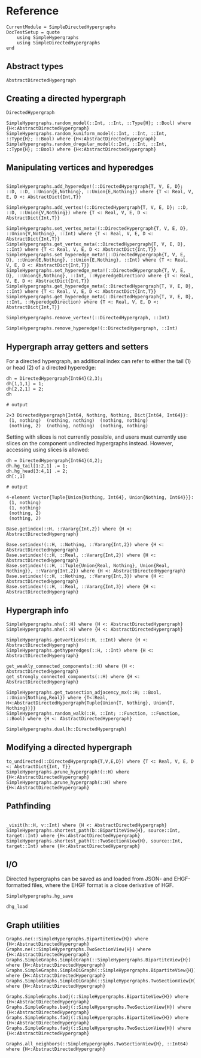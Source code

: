 Reference
=========

```@meta
CurrentModule = SimpleDirectedHypergraphs
DocTestSetup = quote
    using SimpleHypergraphs
    using SimpleDirectedHypergraphs
end
```

Abstract types
--------------

```@docs
AbstractDirectedHypergraph
```


Creating a directed hypergraph
---------------------

```@docs
DirectedHypergraph

SimpleHypergraphs.random_model(::Int, ::Int, ::Type{H}; ::Bool) where {H<:AbstractDirectedHypergraph}
SimpleHypergraphs.random_kuniform_model(::Int, ::Int, ::Int, ::Type{H}; ::Bool) where {H<:AbstractDirectedHypergraph}
SimpleHypergraphs.random_dregular_model(::Int, ::Int, ::Int, ::Type{H}; ::Bool) where {H<:AbstractDirectedHypergraph}
```

Manipulating vertices and hyperedges
------------------------------------
```@docs

SimpleHypergraphs.add_hyperedge!(::DirectedHypergraph{T, V, E, D}; ::D, ::D, ::Union{E,Nothing}, ::Union{E,Nothing}) where {T <: Real, V, E, D <: AbstractDict{Int,T}}

SimpleHypergraphs.add_vertex!(::DirectedHypergraph{T, V, E, D}; ::D, ::D, ::Union{V,Nothing}) where {T <: Real, V, E, D <: AbstractDict{Int,T}}

SimpleHypergraphs.set_vertex_meta!(::DirectedHypergraph{T, V, E, D}, ::Union{V,Nothing}, ::Int) where {T <: Real, V, E, D <: AbstractDict{Int,T}}
SimpleHypergraphs.get_vertex_meta(::DirectedHypergraph{T, V, E, D}, ::Int) where {T <: Real, V, E, D <: AbstractDict{Int,T}}
SimpleHypergraphs.set_hyperedge_meta!(::DirectedHypergraph{T, V, E, D}, ::Union{E,Nothing}, ::Union{E,Nothing}, ::Int) where {T <: Real, V, E, D <: AbstractDict{Int,T}}
SimpleHypergraphs.set_hyperedge_meta!(::DirectedHypergraph{T, V, E, D}, ::Union{E,Nothing}, ::Int, ::HyperedgeDirection) where {T <: Real, V, E, D <: AbstractDict{Int,T}}
SimpleHypergraphs.get_hyperedge_meta(::DirectedHypergraph{T, V, E, D}, ::Int) where {T <: Real, V, E, D <: AbstractDict{Int,T}}
SimpleHypergraphs.get_hyperedge_meta(::DirectedHypergraph{T, V, E, D}, ::Int, ::HyperedgeDirection) where {T <: Real, V, E, D <: AbstractDict{Int,T}}

SimpleHypergraphs.remove_vertex!(::DirectedHypergraph, ::Int)

SimpleHypergraphs.remove_hyperedge!(::DirectedHypergraph, ::Int)
```

Hypergraph array getters and setters
------------------------------------

For a directed hypergraph, an additional index can refer to either the tail (1) or head (2) of a directed hyperedge:
```jldoctest
dh = DirectedHypergraph{Int64}(2,3);
dh[1,1,1] = 1;
dh[2,2,1] = 2;
dh

# output

2×3 DirectedHypergraph{Int64, Nothing, Nothing, Dict{Int64, Int64}}:
 (1, nothing)  (nothing, nothing)  (nothing, nothing)
 (nothing, 2)  (nothing, nothing)  (nothing, nothing)
```

Setting with slices is not currently possible, and users must currently use slices on the component undirected hypergraphs instead. However, accessing using slices is allowed:
```jldoctest
dh = DirectedHypergraph{Int64}(4,2);
dh.hg_tail[1:2,1] .= 1;
dh.hg_head[3:4,1] .= 2;
dh[:,1]

# output

4-element Vector{Tuple{Union{Nothing, Int64}, Union{Nothing, Int64}}}:
 (1, nothing)
 (1, nothing)
 (nothing, 2)
 (nothing, 2)
```

```@docs
Base.getindex(::H, ::Vararg{Int,2}) where {H <: AbstractDirectedHypergraph}

Base.setindex!(::H, ::Nothing, ::Vararg{Int,2}) where {H <: AbstractDirectedHypergraph}
Base.setindex!(::H, ::Real, ::Vararg{Int,2}) where {H <: AbstractDirectedHypergraph}
Base.setindex!(::H, ::Tuple{Union{Real, Nothing}, Union{Real, Nothing}}, ::Vararg{Int,2}) where {H <: AbstractDirectedHypergraph}
Base.setindex!(::H, ::Nothing, ::Vararg{Int,3}) where {H <: AbstractDirectedHypergraph}
Base.setindex!(::H, ::Real, ::Vararg{Int,3}) where {H <: AbstractDirectedHypergraph}
```

Hypergraph info
---------------
```@docs
SimpleHypergraphs.nhv(::H) where {H <: AbstractDirectedHypergraph}
SimpleHypergraphs.nhe(::H) where {H <: AbstractDirectedHypergraph}

SimpleHypergraphs.getvertices(::H, ::Int) where {H <: AbstractDirectedHypergraph}
SimpleHypergraphs.gethyperedges(::H, ::Int) where {H <: AbstractDirectedHypergraph}

get_weakly_connected_components(::H) where {H <: AbstractDirectedHypergraph}
get_strongly_connected_components(::H) where {H <: AbstractDirectedHypergraph}

SimpleHypergraphs.get_twosection_adjacency_mx(::H; ::Bool, ::Union{Nothing,Real}) where {T<:Real, H<:AbstractDirectedHypergraph{Tuple{Union{T, Nothing}, Union{T, Nothing}}}}
SimpleHypergraphs.random_walk(::H, ::Int; ::Function, ::Function, ::Bool) where {H <: AbstractDirectedHypergraph}

SimpleHypergraphs.dual(h::DirectedHypergraph)
```

Modifying a directed hypergraph
-------------------------------
```@docs
to_undirected(::DirectedHypergraph{T,V,E,D}) where {T <: Real, V, E, D <: AbstractDict{Int, T}}
SimpleHypergraphs.prune_hypergraph!(::H) where {H<:AbstractDirectedHypergraph}
SimpleHypergraphs.prune_hypergraph(::H) where {H<:AbstractDirectedHypergraph}
```

Pathfinding
-----------
```@docs

_visit(h::H, v::Int) where {H <: AbstractDirectedHypergraph}
SimpleHypergraphs.shortest_path(b::BipartiteView{H}, source::Int, target::Int) where {H<:AbstractDirectedHypergraph}
SimpleHypergraphs.shortest_path(t::TwoSectionView{H}, source::Int, target::Int) where {H<:AbstractDirectedHypergraph}

```


I/O
---

Directed hypergraphs can be saved as and loaded from JSON- and EHGF-formatted files, where the EHGF format is a close derivative of HGF.

```@docs
SimpleHypergraphs.hg_save

dhg_load
```


Graph utilities
---------------

```@docs
Graphs.ne(::SimpleHypergraphs.BipartiteView{H}) where {H<:AbstractDirectedHypergraph}
Graphs.ne(::SimpleHypergraphs.TwoSectionView{H}) where {H<:AbstractDirectedHypergraph}
Graphs.SimpleGraphs.SimpleGraph(::SimpleHypergraphs.BipartiteView{H}) where {H<:AbstractDirectedHypergraph}
Graphs.SimpleGraphs.SimpleDiGraph(::SimpleHypergraphs.BipartiteView{H}) where {H<:AbstractDirectedHypergraph}
Graphs.SimpleGraphs.SimpleDiGraph(::SimpleHypergraphs.TwoSectionView{H}) where {H<:AbstractDirectedHypergraph}

Graphs.SimpleGraphs.badj(::SimpleHypergraphs.BipartiteView{H}) where {H<:AbstractDirectedHypergraph}
Graphs.SimpleGraphs.badj(::SimpleHypergraphs.TwoSectionView{H}) where {H<:AbstractDirectedHypergraph}
Graphs.SimpleGraphs.fadj(::SimpleHypergraphs.BipartiteView{H}) where {H<:AbstractDirectedHypergraph}
Graphs.SimpleGraphs.fadj(::SimpleHypergraphs.TwoSectionView{H}) where {H<:AbstractDirectedHypergraph}

Graphs.all_neighbors(::SimpleHypergraphs.TwoSectionView{H}, ::Int64) where {H<:AbstractDirectedHypergraph}
```
